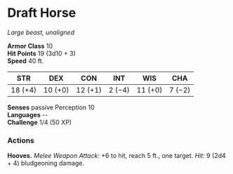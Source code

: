# Draft Horse 
_Large beast, unaligned_

**Armor Class** 10    
**Hit Points** 19 (3d10 + 3)    
**Speed** 40 ft. 

| STR     | DEX     | CON     | INT     | WIS     | CHA     |
|---------|---------|---------|---------|---------|---------|
| 18 (+4) | 10 (+0) | 12 (+1) | 2 (−4)  | 11 (+0) | 7 (−2)  |  

**Senses** passive Perception 10    
**Languages** --    
**Challenge** 1/4 (50 XP) 

### Actions 
**Hooves.** _Melee Weapon Attack:_ +6 to hit, reach 5 ft., one target. _Hit:_ 9 (2d4 + 4) bludgeoning damage.
